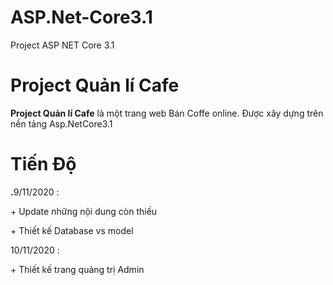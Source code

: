 # ASP.Net-Core3.1
Project ASP NET Core 3.1
# Project Quản lí Cafe
<p><b>Project Quản lí Cafe</b> là một trang web Bán Coffe online. Được xây dựng trên nền tảng Asp.NetCore3.1</p>
<h1> Tiến Độ</h1>
<b>.</b>9/11/2020 :
<p>+ Update những nội dung còn thiếu</p>
<p>+ Thiết kế Database vs model</p>
<p>10/11/2020 :</p>
<p>+ Thiết kế trang quảng trị Admin</p>
